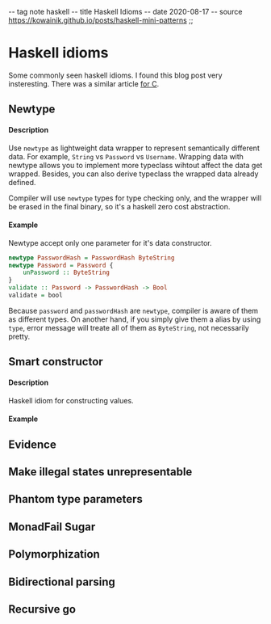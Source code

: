 -- tag note haskell
-- title Haskell Idioms
-- date 2020-08-17
-- source https://kowainik.github.io/posts/haskell-mini-patterns
;;
# Haskell idioms
Some commonly seen haskell idioms. I found this blog post very insteresting. There was a similar article [for C](https://github.com/mcinglis/c-style).

## Newtype
#### Description
Use `newtype` as lightweight data wrapper to represent semantically different data. For example, `String` vs `Password` vs `Username`. Wrapping data with newtype allows you to implement more typeclass wihtout affect the data get wrapped. Besides, you can also derive typeclass the wrapped data already defined.

Compiler will use `newtype` types for type checking only, and the wrapper will be erased in the final binary, so it's a haskell zero cost abstraction.

#### Example
Newtype accept only one parameter for it's data constructor.

```haskell
newtype PasswordHash = PasswordHash ByteString
newtype Password = Password {
    unPassword :: ByteString
}
validate :: Password -> PasswordHash -> Bool
validate = bool
```

Because `password` and `passwordHash` are `newtype`, compiler is aware of them as different types. On another hand, if you simply give them a alias by using `type`, error message will treate all of them as `ByteString`, not necessarily pretty.

## Smart constructor
#### Description
Haskell idiom for constructing values.

#### Example


## Evidence

## Make illegal states unrepresentable

## Phantom type parameters

##  MonadFail Sugar

## Polymorphization

## Bidirectional parsing

## Recursive go
